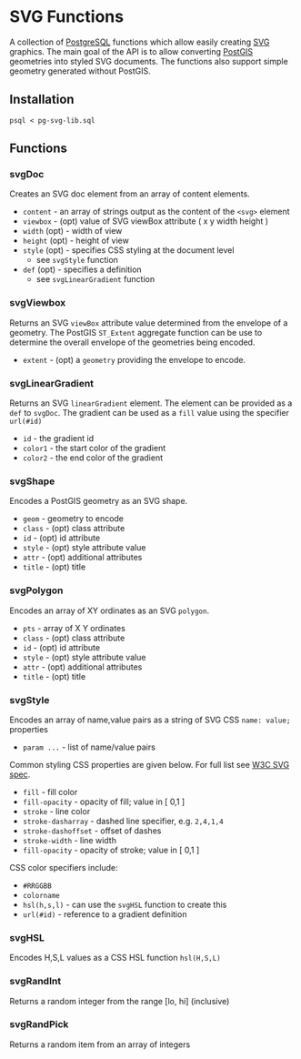 # SVG Functions

A collection of [PostgreSQL](https://www.postgresql.org/) functions
which allow easily creating [SVG](https://developer.mozilla.org/en-US/docs/Web/SVG) graphics.
The main goal of the API is to allow converting [PostGIS](https://postgis.net/) geometries into styled SVG documents.
The functions also support simple geometry generated without PostGIS.

## Installation

```
psql < pg-svg-lib.sql
```

## Functions

### svgDoc

Creates an SVG doc element from an array of content elements.

* `content` - an array of strings output as the content of the `<svg>` element
* `viewbox` - (opt) value of SVG viewBox attribute ( x y width height )
* `width` (opt) - width of view
* `height` (opt) - height of view
* `style` (opt) - specifies CSS styling at the document level
  * see `svgStyle` function
* `def` (opt) - specifies a definition
  * see `svgLinearGradient` function

### svgViewbox

Returns an SVG `viewBox` attribute value determined from the envelope of a geometry.
The PostGIS `ST_Extent` aggregate function can be use to determine the overall
envelope of the geometries being encoded.

* `extent` - (opt) a `geometry` providing the envelope to encode.

### svgLinearGradient

Returns an SVG `linearGradient` element.
The element can be provided as a `def` to `svgDoc`.
The gradient can be used as a `fill`
value using the specifier `url(#id)`

* `id` - the gradient id
* `color1` - the start color of the gradient
* `color2` - the end color of the gradient

### svgShape

Encodes a PostGIS geometry as an SVG shape.

*  `geom` - geometry to encode
*  `class` - (opt) class attribute
*  `id` - (opt) id attribute
*  `style` - (opt) style attribute value
*  `attr` - (opt) additional attributes
*  `title` - (opt) title

### svgPolygon

Encodes an array of XY ordinates as an SVG `polygon`.

*  `pts` - array of X Y ordinates
*  `class` - (opt) class attribute
*  `id` - (opt) id attribute
*  `style` - (opt) style attribute value
*  `attr` - (opt) additional attributes
*  `title` - (opt) title

### svgStyle

Encodes an array of name,value pairs as a string of SVG CSS `name: value;` properties

* `param ...` - list of name/value pairs

Common styling CSS properties are given below.
For full list see [W3C SVG spec](https://www.w3.org/TR/SVG/propidx.html).

* `fill` - fill color
* `fill-opacity` - opacity of fill; value in [ 0,1 ]
* `stroke` - line color
* `stroke-dasharray` - dashed line specifier, e.g. `2,4,1,4`
* `stroke-dashoffset` - offset of dashes
* `stroke-width` - line width
* `fill-opacity` - opacity of stroke; value in [ 0,1 ]

CSS color specifiers include:

* `#RRGGBB`
* `colorname`
* `hsl(h,s,l)` - can use the `svgHSL` function to create this
* `url(#id)` - reference to a gradient definition

### svgHSL

Encodes H,S,L values as a CSS HSL function `hsl(H,S,L)`

### svgRandInt

Returns a random integer from the range [lo, hi] (inclusive)

### svgRandPick

Returns a random item from an array of integers
